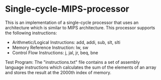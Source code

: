 # Single-cycle-MIPS-processor

This is an implementation of a single-cycle processor that uses an architecture which is similar to MIPS architecture. This processor supports the following instructions:

* Arithmetic/Logical Instructions: add, addi, sub, slt, slti
* Memory Reference Instruction: lw, sw
* Control Flow Instructions: j, jal, jr, beq, bne

Test Program: The "instructions.txt" file contains a set of assembly language instructions which calculates the sum of the elements of an array and stores the result at the 2000th index of memory.
